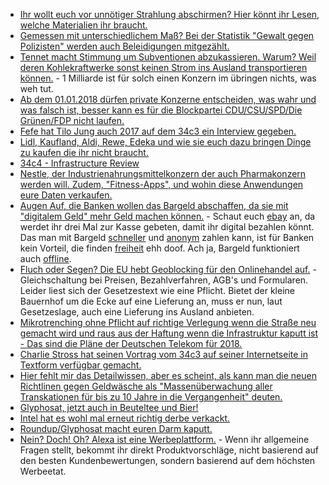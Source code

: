 * [Ihr wollt euch vor unnötiger Strahlung abschirmen? Hier könnt ihr Lesen, welche Materialien ihr braucht.](https://www.diagnose-funk.org/publikationen/fragen-antworten/detail&faqid=3)
* [Gemessen mit unterschiedlichem Maß? Bei der Statistik "Gewalt gegen Polizisten" werden auch Beleidigungen mitgezählt.](https://blog.fefe.de/?ts=a4b61faa)
* [Tennet macht Stimmung um Subventionen abzukassieren. Warum? Weil deren Kohlekraftwerke sonst keinen Strom ins Ausland transportieren können.](https://www.heise.de/newsticker/meldung/Stromnetz-unter-Druck-Tennet-meldet-Rekordkosten-fuer-Noteingriffe-3929093.html) - 1 Milliarde ist für solch einen Konzern im übringen nichts, was weh tut.
* [Ab dem 01.01.2018 dürfen private Konzerne entscheiden, was wahr und was falsch ist, besser kann es für die Blockpartei CDU/CSU/SPD/Die Grünen/FDP nicht laufen.](https://www.heise.de/newsticker/meldung/Facebook-Gesetz-NetzDG-macht-Soziale-Netze-zu-Richtern-ueber-Hate-Speech-3929110.html)
* [Fefe hat Tilo Jung auch 2017 auf dem 34c3 ein Interview gegeben.](https://www.youtube.com/watch?v=jROuVtMcHas)
* [Lidl, Kaufland, Aldi, Rewe, Edeka und wie sie euch dazu bringen Dinge zu kaufen die ihr nicht braucht.](https://netzfrauen.org/2018/01/02/discounterkrieg/)
* [34c4 - Infrastructure Review](https://berlin-ak.ftp.media.ccc.de/congress/2017/h264-hd/34c3-8911-eng-34C3_Infrastructure_Review.mp4)
* [Nestle, der Industrienahrungsmittelkonzern der auch Pharmakonzern werden will. Zudem, "Fitness-Apps", und wohin diese Anwendungen eure Daten verkaufen.](https://netzfrauen.org/2018/01/02/app-traumfigur/)
* [Augen Auf, die Banken wollen das Bargeld abschaffen, da sie mit "digitalem Geld" mehr Geld machen können.](https://www.heise.de/newsticker/meldung/Die-deutsche-Liebe-zum-Cash-Nur-Bares-ist-Wahres-3929290.html) - Schaut euch [ebay](https://www.heise.de/forum/heise-online/News-Kommentare/Die-deutsche-Liebe-zum-Cash-Nur-Bares-ist-Wahres/Re-junge-Finanzfirmen-die-wollen-doch-alle-bezahlt-werden/posting-31611481/show/) an, da werdet ihr drei Mal zur Kasse gebeten, damit ihr digital bezahlen könnt. Das man mit Bargeld [schneller](https://www.heise.de/forum/heise-online/News-Kommentare/Die-deutsche-Liebe-zum-Cash-Nur-Bares-ist-Wahres/Und-dann-steht-man-da-an-der-Kasse/posting-31611422/show/) und [anonym](https://www.heise.de/forum/heise-online/News-Kommentare/Die-deutsche-Liebe-zum-Cash-Nur-Bares-ist-Wahres/Bargeld-ist-anonym/posting-31611388/show/) zahlen kann, ist für Banken kein Vorteil, die finden [freiheit](https://www.heise.de/forum/heise-online/News-Kommentare/Die-deutsche-Liebe-zum-Cash-Nur-Bares-ist-Wahres/Bargeld-ist/posting-31611397/show/) ehh doof. Ach ja, Bargeld funktioniert auch [offline](https://www.heise.de/forum/heise-online/News-Kommentare/Die-deutsche-Liebe-zum-Cash-Nur-Bares-ist-Wahres/Bargeld-hat-bei-Kleinbetraegen-nur-Vorteile/posting-31611440/show/).
* [Fluch oder Segen? Die EU hebt Geoblocking für den Onlinehandel auf.](https://www.lto.de/recht/hintergruende/h/eu-geoblocking-entwurf-verbraucher-unternehmen-waren-dienstleistungen/) - Gleichschaltung bei Preisen, Bezahlverfahren, AGB's und Formularen. Leider liest sich der Gesetzestext wie eine Pflicht. Bietet der kleine Bauernhof um die Ecke auf eine Lieferung an, muss er nun, laut Gesetzeslage, auch eine Lieferung ins Ausland anbieten.
* [Mikrotrenching ohne Pflicht auf richtige Verlegung wenn die Straße neu gemacht wird und raus aus der Haftung wenn die Infrastruktur kaputt ist - Das sind die Pläne der Deutschen Telekom für 2018.](https://forum.golem.de/kommentare/internet/2018-telekom-will-glasfaser-pfluegen-aufhaengen-und-trenchen/114692,list.html)
* [Charlie Stross hat seinen Vortrag vom 34c3 auf seiner Internetseite in Textform verfügbar gemacht.](http://www.antipope.org/charlie/blog-static/2018/01/dude-you-broke-the-future.html)
* [Hier fehlt mir das Detailwissen, aber es scheint, als kann man die neuen Richtlinen gegen Geldwäsche als "Massenüberwachung aller Transkationen für bis zu 10 Jahre in die Vergangenheit" deuten.](https://www.heise.de/newsticker/meldung/Neue-EU-Geldwaescherichtlinie-Die-Privatsphaere-faellt-praktisch-weg-3931149.html)
* [Glyphosat, jetzt auch in Beuteltee und Bier!](https://netzfrauen.org/2018/01/03/tea/)
* [Intel hat es wohl mal erneut richtig derbe verkackt.](https://www.heise.de/security/meldung/Massive-Luecke-in-Intel-CPUs-erfordert-umfassende-Patches-3931562.html)
* [Roundup/Glyphosat macht euren Darm kaputt.](https://netzfrauen.org/2018/01/03/microorganismen/)
* [Nein? Doch! Oh? Alexa ist eine Werbeplattform.](https://blog.fefe.de/?ts=a4b21e7b) - Wenn ihr allgemeine Fragen stellt, bekommt ihr direkt Produktvorschläge, nicht basierend auf den besten Kundenbewertungen, sondern basierend auf dem höchsten Werbeetat.
